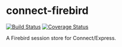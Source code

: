 # connect-firebird

[![Build Status](https://travis-ci.org/benthepoet/connect-firebird.svg?branch=master)](https://travis-ci.org/benthepoet/connect-firebird)
[![Coverage Status](https://coveralls.io/repos/github/benthepoet/connect-firebird/badge.svg?branch=master)](https://coveralls.io/github/benthepoet/connect-firebird?branch=master)

A Firebird session store for Connect/Express.
